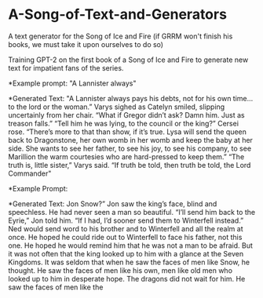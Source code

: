 # A-Song-of-Text-and-Generators
A text generator for the Song of Ice and Fire (if GRRM won't finish his books, we must take it upon ourselves to do so)

Training GPT-2 on the first book of a Song of Ice and Fire to generate new text for impatient fans of the series. 

*Example prompt: "A Lannister always"

*Generated Text: "A Lannister always pays his debts, not for his own time… to the lord or the woman.”  Varys sighed as Catelyn smiled, slipping uncertainly from her chair. “What if Gregor didn’t ask? Damn him. Just as treason falls.”  “Tell him he was lying, to the council or the king?”  Cersei rose. “There’s more to that than show, if it’s true. Lysa will send the queen back to Dragonstone, her own womb in her womb and keep the baby at her side. She wants to see her father, to see his joy, to see his company, to see Marillion the warm courtesies who are hard-pressed to keep them.”  “The truth is, little sister,” Varys said. “If truth be told, then truth be told, the Lord Commander"

*Example Prompt:

*Generated Text: Jon Snow?”  Jon saw the king’s face, blind and speechless. He had never seen a man so beautiful.  “I’ll send him back to the Eyrie,” Jon told him. “If I had, I’d sooner send them to Winterfell instead.”  Ned would send word to his brother and to Winterfell and all the realm at once. He hoped he could ride out to Winterfell to face his father, not this one. He hoped he would remind him that he was not a man to be afraid.  But it was not often that the king looked up to him with a glance at the Seven Kingdoms. It was seldom that when he saw the faces of men like Snow, he thought. He saw the faces of men like his own, men like old men who looked up to him in desperate hope. The dragons did not wait for him. He saw the faces of men like the

